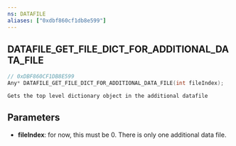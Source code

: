```yaml
---
ns: DATAFILE
aliases: ["0xdbf860cf1db8e599"]
---
```

## DATAFILE_GET_FILE_DICT_FOR_ADDITIONAL_DATA_FILE

```c
// 0xDBF860CF1DB8E599
Any* DATAFILE_GET_FILE_DICT_FOR_ADDITIONAL_DATA_FILE(int fileIndex);
```

```
Gets the top level dictionary object in the additional datafile
```

## Parameters
* **fileIndex**: for now, this must be 0. There is only one additional data file.
